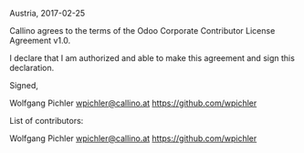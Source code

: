 Austria, 2017-02-25

Callino agrees to the terms of the Odoo Corporate Contributor License
Agreement v1.0.

I declare that I am authorized and able to make this agreement and sign this
declaration.

Signed,

Wolfgang Pichler wpichler@callino.at https://github.com/wpichler

List of contributors:

Wolfgang Pichler wpichler@callino.at https://github.com/wpichler
